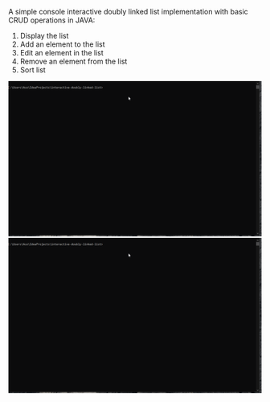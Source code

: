 A simple console interactive doubly linked list implementation with basic CRUD operations in JAVA:
1. Display the list
2. Add an element to the list
3. Edit an element in the list
4. Remove an element from the list
5. Sort list


![GIF](src/main/java/resources/DDL.gif)
<img src="src/main/java/resources/DDL.gif"/>
